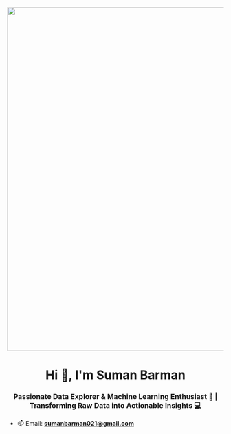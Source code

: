<div align="center"> <img width = "800" src = "https://as1.ftcdn.net/v2/jpg/02/42/83/38/1000_F_242833857_rsLAXVpWoSsKMOt9n5BCb4IRdNRupQ8X.jpg"> </div>
<h1 align="center">Hi 👋, I'm Suman Barman</h1>
<h3 align="center">Passionate Data Explorer & Machine Learning Enthusiast 🚀 | Transforming Raw Data into Actionable Insights 💻</h3>
<!-- <img align="right" alt="Coding" width="395" src="https://chools.in/wp-content/uploads/data-science-2-1.gif"> -->

- 📫 Email: **sumanbarman021@gmail.com**

